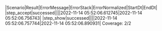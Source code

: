 |Scenario|Result|ErrorMessage|ErrorStack|ErrorNormalized|StartDt|EndDt|
|step_accept|successed||||2022-11-14 05:52:06.612745|2022-11-14 05:52:06.756743|
|step_show|successed||||2022-11-14 05:52:06.757744|2022-11-14 05:52:06.890931|
Coverage: 2/2
